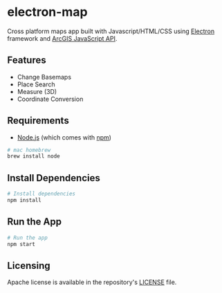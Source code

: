 # electron-map
Cross platform maps app built with Javascript/HTML/CSS using [Electron](https://electronjs.org/) framework and [ArcGIS JavaScript API](https://developers.arcgis.com/javascript/).

## Features
- Change Basemaps
- Place Search
- Measure (3D)
- Coordinate Conversion

## Requirements
- [Node.js](https://nodejs.org/en/download/) (which comes with [npm](http://npmjs.com))

```bash
# mac homebrew
brew install node
```

## Install Dependencies

```bash
# Install dependencies
npm install
```

## Run the App

```bash
# Run the app
npm start
```

## Licensing
Apache license is available in the repository's [LICENSE](LICENSE) file.
